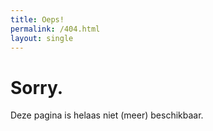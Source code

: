 ```yaml
---
title: Oeps!
permalink: /404.html
layout: single
---
```

# Sorry.

Deze pagina is helaas niet (meer) beschikbaar.
